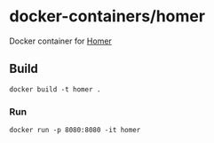 # docker-containers/homer
Docker container for [Homer](https://github.com/bastienwirtz/homer)

## Build
```console
docker build -t homer .
```

### Run
```console
docker run -p 8080:8080 -it homer
```